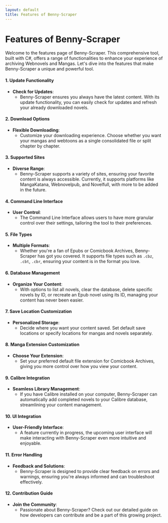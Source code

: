 ```yaml
---
layout: default
title: Features of Benny-Scraper
---
```


# Features of Benny-Scraper

Welcome to the features page of Benny-Scraper. This comprehensive tool, built with C#, offers a range of functionalities to enhance your experience of archiving Webnovels and Mangas. Let's dive into the features that make Benny-Scraper a unique and powerful tool.

#### 1. Update Functionality
- **Check for Updates**: 
  - Benny-Scraper ensures you always have the latest content. With its update functionality, you can easily check for updates and refresh your already downloaded novels.
  
#### 2. Download Options
- **Flexible Downloading**: 
  - Customize your downloading experience. Choose whether you want your mangas and webtoons as a single consolidated file or split chapter by chapter.

#### 3. Supported Sites
- **Diverse Range**: 
  - Benny-Scraper supports a variety of sites, ensuring your favorite content is always accessible. Currently, it supports platforms like MangaKatana, Webnovelpub, and Novelfull, with more to be added in the future.

#### 4. Command Line Interface
- **User Control**: 
  - The Command Line Interface allows users to have more granular control over their settings, tailoring the tool to their preferences.

#### 5. File Types
- **Multiple Formats**: 
  - Whether you're a fan of Epubs or Comicbook Archives, Benny-Scraper has got you covered. It supports file types such as `.cbz`, `.cbt`, `.cbr`, ensuring your content is in the format you love.

#### 6. Database Management
- **Organize Your Content**: 
  - With options to list all novels, clear the database, delete specific novels by ID, or recreate an Epub novel using its ID, managing your content has never been easier.

#### 7. Save Location Customization
- **Personalized Storage**: 
  - Decide where you want your content saved. Set default save locations or specify locations for mangas and novels separately.

#### 8. Manga Extension Customization
- **Choose Your Extension**: 
  - Set your preferred default file extension for Comicbook Archives, giving you more control over how you view your content.

#### 9. Calibre Integration
- **Seamless Library Management**: 
  - If you have Calibre installed on your computer, Benny-Scraper can automatically add completed novels to your Calibre database, streamlining your content management.

#### 10. UI Integration
- **User-Friendly Interface**: 
  - A feature currently in progress, the upcoming user interface will make interacting with Benny-Scraper even more intuitive and enjoyable.

#### 11. Error Handling
- **Feedback and Solutions**: 
  - Benny-Scraper is designed to provide clear feedback on errors and warnings, ensuring you're always informed and can troubleshoot effectively.

#### 12. Contribution Guide
- **Join the Community**: 
  - Passionate about Benny-Scraper? Check out our detailed guide on how developers can contribute and be a part of this growing project.
